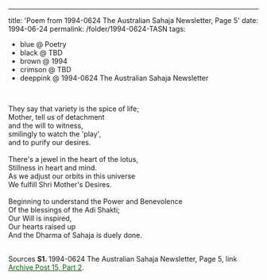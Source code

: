 ---
title: 'Poem from 1994-0624 The Australian Sahaja Newsletter, Page 5'
date: 1994-06-24
permalink: /folder/1994-0624-TASN
tags:
  - blue @ Poetry
  - black @ TBD
  - brown @ 1994
  - crimson @ TBD
  - deeppink @ 1994-0624 The Australian Sahaja Newsletter
<br>

<p>
They say that variety is the spice of life;<br>
Mother, tell us of detachment<br>
and the will to witness,<br>
smilingly to watch the 'play',<br>
and to purify our desires.<br>
<br>
There's a jewel in the heart of the lotus,<br>
Stillness in heart and mind.<br>
As we adjust our orbits in this universe<br>
We fulfill Shri Mother's Desires.<br>
<br>
Beginning to understand the Power and Benevolence<br>
Of the blessings of the Adi Shakti;<br>
Our Will is inspired,<br>
Our hearts raised up<br>
And the Dharma of Sahaja is duely done.<br>
</p>

<br>

<wave-list>
<list-title color="DarkSeaGreen" width="55">Sources</list-title>
  <list-item color="BlanchedAlmond"  width="280"><b>S1. </b> 1994-0624 The Australian Sahaja Newsletter, Page 5, link </font> <a href="https://seven-teams.github.io/archives/2023/1007"><font color="DarkGreen">Archive Post 15, Part 2</font></a>.</list-item>
</wave-list>